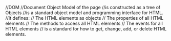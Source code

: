 //DOM
    //Document Object Model of the page
    //is constructed as a tree of Objects
    //is a standard object model and programming interface for HTML.
    //It defines:
        // The HTML elements as objects
        // The properties of all HTML elements
        // The methods to access all HTML elements
        // The events for all HTML elements
    //  is a standard for how to get, change, add, or delete HTML elements.